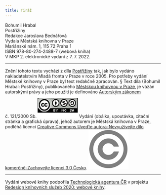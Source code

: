```yaml
---
title: Tiráž
---
```


Bohumil Hrabal    
Postřižiny  
Redakce Jaroslava Bednářová  
Vydala Městská knihovna v Praze  
Mariánské nám. 1, 115 72 Praha 1  
ISBN 978-80-274-2488-7 (webová kniha)  
V MKP 2. elektronické vydání z 7. 7. 2022.

***

Znění tohoto textu vychází z díla [Postřižiny](https://search.mlp.cz/cz/titul/postriziny/2647155/) tak, jak bylo vydáno nakladatelstvím Mladá fronta v Praze v roce 2005. Pro potřeby vydání Městské knihovny v Praze byl text redakčně zpracován.
§
Text díla (Bohumil Hrabal: Postřižiny), publikovaného [Městskou knihovnou v Praze](https://www.mlp.cz/cz/), je vázán autorskými právy a jeho použití je definováno [Autorským zákonem](https://www.mkcr.cz/predpisy-zakonu-709.html) č. 121/2000 Sb.
[![image001.jpg](./resources/image001_fmt.png)](https://creativecommons.org/licenses/by-nc-sa/3.0/cz/)
Vydání (obálka, upoutávka, citační stránka a grafická úprava), jehož autorem je Městská knihovna v Praze, podléhá licenci [Creative Commons Uveďte autora-Nevyužívejte dílo komerčně-Zachovejte licenci 3.0 Česko](https://creativecommons.org/licenses/by-nc-sa/3.0/cz/).
![image002.jpg](./resources/image002_fmt.png)

***

Vydání webové knihy podpořila [Technologická agentura ČR](https://www.tacr.cz/) v projektu [Redesign knihovních služeb 2020: webové knihy](https://starfos.tacr.cz/cs/project/TL04000391).